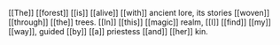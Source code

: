 [[The]] [[forest]] [[is]] [[alive]] [[with]] ancient lore, its stories [[woven]] [[through]] [[the]] trees. [[In]] [[this]] [[magic]] realm, [[I]] [[find]] [[my]] [[way]], guided [[by]] [[a]] priestess [[and]] [[her]] kin.